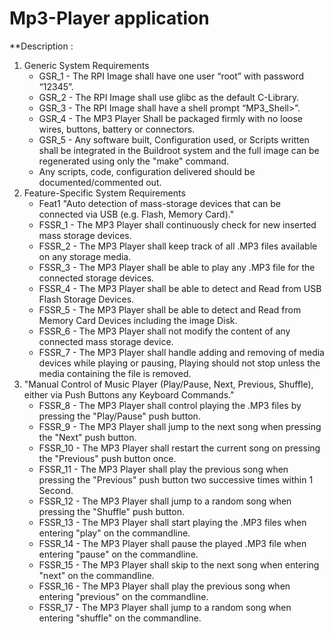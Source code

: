 # Mp3-Player application

**Description :
1. Generic System Requirements
   * GSR_1 - The RPI Image shall have one user “root” with password “12345”.
   * GSR_2 - The RPI Image shall use glibc as the default C-Library.
   * GSR_3 - The RPI Image shall have a shell prompt “MP3_Shell>”.
   * GSR_4 - The MP3 Player Shall be packaged firmly with no loose wires, buttons, battery or connectors.
   * GSR_5 - Any software built, Configuration used, or Scripts written shall be integrated in the
             Buildroot system and the full image can be regenerated using only the "make" command.
   * Any scripts, code, configuration delivered should be documented/commented out.
2. Feature-Specific System Requirements
   * Feat1 "Auto detection of mass-storage devices that can be connected via USB (e.g. Flash, Memory Card)."
   * FSSR_1 - The MP3 Player shall continuously check for new inserted mass storage devices.
   * FSSR_2 - The MP3 Player shall keep track of all .MP3 files available on any storage media.
   * FSSR_3 - The MP3 Player shall be able to play any .MP3 file for the connected storage devices.
   * FSSR_4 - The MP3 Player shall be able to detect and Read from USB Flash Storage Devices.
   * FSSR_5 - The MP3 Player shall be able to detect and Read from Memory Card Devices including
                the image Disk.
   * FSSR_6 - The MP3 Player shall not modify the content of any connected mass storage device.
   * FSSR_7 - The MP3 Player shall handle adding and removing of media devices while playing or
            pausing, Playing should not stop unless the media containing the file is removed.
3. "Manual Control of Music Player (Play/Pause, Next, Previous, Shuffle), either via Push Buttons any Keyboard Commands."
   * FSSR_8 - The MP3 Player shall control playing the .MP3 files by pressing the "Play/Pause" push button.  
   * FSSR_9 - The MP3 Player shall jump to the next song when pressing the "Next" push button.
   * FSSR_10 - The MP3 Player shall restart the current song on pressing the "Previous" push button once.
   * FSSR_11 - The MP3 Player shall play the previous song when pressing the "Previous" push button two
            successive times within 1 Second.
   * FSSR_12 - The MP3 Player shall jump to a random song when pressing the "Shuffle" push button.
   * FSSR_13 - The MP3 Player shall start playing the .MP3 files when entering "play" on the commandline.
   * FSSR_14 - The MP3 Player shall pause the played .MP3 file when entering "pause" on the commandline.
   * FSSR_15 - The MP3 Player shall skip to the next song when entering "next" on the commandline.
   * FSSR_16 - The MP3 Player shall play the previous song when entering "previous" on the commandline.
   * FSSR_17 - The MP3 Player shall jump to a random song when entering "shuffle" on the commandline.



